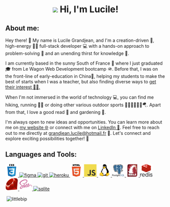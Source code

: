 <h1 align="center"><img width="150" src="https://media.giphy.com/media/uqpK3SuxEY4W9YQvdg/giphy.gif"> Hi, I'm Lucile!</h1>


<h2 align="left">About me:</h2>
<p>Hey there! 👋 My name is Lucile Grandjean, and I'm a creation-driven 🎨, high-energy 🏋️‍♀️ full-stack developer 💻 with a hands-on approach to problem-solving  🔧 and an unending thirst for knowledge 📖. 

I am currently based in the sunny South of France 🌄 where I just graduated 🎓 from Le Wagon Web Development bootcamp 🪖. Before that, I was on the front-line of early-education in China🧋, helping my students to make the best of starts when I was a teacher, but also finding diverse ways to 
<a href="https://youtu.be/lKfCNammDck">get their interest 🦈👀.</a>

When I'm not immersed in the world of technology 💻, you can find me hiking, running 🏃‍♀️ or doing other various outdoor sports 🏊‍♀️🚵‍♀️🧗‍♀️🪂. Apart from that, I love a good read 📖 and gardening 🥕.

I'm always open to new ideas and opportunities. You can learn more about me on <a href="#">my website 🌐</a> or connect with me on <a href="https://www.linkedin.com/in/lucile-grandjean/">LinkedIn 👥</a>. Feel free to reach out to me directly at grandjean.lucile@hotmail.fr 📧. Let's connect and explore exciting possibilities together! 🚀</p>
<p align="left">
</p>

<h2 align="left">Languages and Tools:</h2>
<p align="left"> <a href="https://www.w3schools.com/css/" target="_blank" rel="noreferrer"> <img src="https://raw.githubusercontent.com/devicons/devicon/master/icons/css3/css3-original-wordmark.svg" alt="css3" width="40" height="40"/> </a> <a href="https://www.figma.com/" target="_blank" rel="noreferrer"> <img src="https://www.vectorlogo.zone/logos/figma/figma-icon.svg" alt="figma" width="40" height="40"/> </a> <a href="https://git-scm.com/" target="_blank" rel="noreferrer"> <img src="https://www.vectorlogo.zone/logos/git-scm/git-scm-icon.svg" alt="git" width="40" height="40"/> </a> <a href="https://heroku.com" target="_blank" rel="noreferrer"> <img src="https://www.vectorlogo.zone/logos/heroku/heroku-icon.svg" alt="heroku" width="40" height="40"/> </a> <a href="https://www.w3.org/html/" target="_blank" rel="noreferrer"> <img src="https://raw.githubusercontent.com/devicons/devicon/master/icons/html5/html5-original-wordmark.svg" alt="html5" width="40" height="40"/> </a> <a href="https://developer.mozilla.org/en-US/docs/Web/JavaScript" target="_blank" rel="noreferrer"> <img src="https://raw.githubusercontent.com/devicons/devicon/master/icons/javascript/javascript-original.svg" alt="javascript" width="40" height="40"/> </a> <a href="https://www.linux.org/" target="_blank" rel="noreferrer"> <img src="https://raw.githubusercontent.com/devicons/devicon/master/icons/linux/linux-original.svg" alt="linux" width="40" height="40"/> </a> <a href="https://www.postgresql.org" target="_blank" rel="noreferrer"> <img src="https://raw.githubusercontent.com/devicons/devicon/master/icons/postgresql/postgresql-original-wordmark.svg" alt="postgresql" width="40" height="40"/> </a> <a href="https://rubyonrails.org" target="_blank" rel="noreferrer"> <img src="https://raw.githubusercontent.com/devicons/devicon/master/icons/rails/rails-original-wordmark.svg" alt="rails" width="40" height="40"/> </a> <a href="https://redis.io" target="_blank" rel="noreferrer"> <img src="https://raw.githubusercontent.com/devicons/devicon/master/icons/redis/redis-original-wordmark.svg" alt="redis" width="40" height="40"/> </a> <a href="https://www.ruby-lang.org/en/" target="_blank" rel="noreferrer"> <img src="https://raw.githubusercontent.com/devicons/devicon/master/icons/ruby/ruby-original.svg" alt="ruby" width="40" height="40"/> </a> <a href="https://sass-lang.com" target="_blank" rel="noreferrer"> <img src="https://raw.githubusercontent.com/devicons/devicon/master/icons/sass/sass-original.svg" alt="sass" width="40" height="40"/> </a> <a href="https://www.sqlite.org/" target="_blank" rel="noreferrer"> <img src="https://www.vectorlogo.zone/logos/sqlite/sqlite-icon.svg" alt="sqlite" width="40" height="40"/> </a> </p>

<p>&nbsp;<img align="center" src="https://github-readme-stats.vercel.app/api?username=littlebip&show_icons=true&locale=en" alt="littlebip" /></p>
